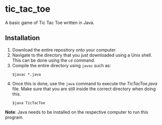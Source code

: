 # tic_tac_toe
A basic game of Tic Tac Toe written in Java.

## Installation
1. Download the entire repository onto your computer.
1. Navigate to the directory that you just downloaded using a Unix shell. This can be done using the `cd` command.
1. Compile the entire directory using `javac` such as:
    ```unix
    $javac *.java
    ```
1. Once this is done, use the `java` command to execute the *TicTacToe.java* file. Make sure that you are still inside the
correct directory when doing this.
    ```unix
    $java TicTacToe
    ```
**Note**: Java needs to be installed on the respective computer to run this program.
